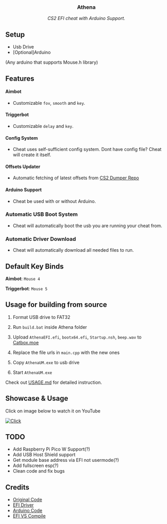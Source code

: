 <p align="center">
    <h3 align="center">Athena</h3>
    <p align="center"><i>CS2 EFI cheat with Arduino Support.</i></p>
</p>

## Setup
- Usb Drive
- [Optional]Arduino

(Any arduino that supports Mouse.h library)

## Features
#### Aimbot
- Customizable `fov`, `smooth` and `key`.
#### Triggerbot
- Customizable `delay` and `key`.
#### Config System
- Cheat uses self-sufficient config system. Dont have config file? Cheat will create it itself.
#### Offsets Updater
- Automatic fetching of latest offsets from [CS2 Dumper Repo](https://github.com/a2x/cs2-dumper/tree/main/output)
#### Arduino Support
- Cheat be used with or without Arduino.
### Automatic USB Boot System
- Cheat will automatically boot the usb you are running your cheat from.
### Automatic Driver Download
- Cheat will automatically download all needed files to run.

## Default Key Binds

 **Aimbot**: `Mouse 4`
 
 **Triggerbot**: `Mouse 5`

## Usage for building from source

1. Format USB drive to FAT32

2. Run `build.bat` inside Athena folder

3. Upload `AthenaEFI.efi`, `bootx64.efi`, `Startup.nsh`, `beep.wav` to [Catbox.moe](https://catbox.moe/)

4. Replace the file urls in `main.cpp` with the new ones

5. Copy `AthenaUM.exe` to usb drive

6. Start `AthenaUM.exe`


Check out [USAGE.md](.github/docs/USAGE.md) for detailed instruction.


## Showcase & Usage
Click on image below to watch it on YouTube

[![Click](https://i3.ytimg.com/vi/_rVH9mMZ--A/hqdefault.jpg)](https://www.youtube.com/watch?v=_rVH9mMZ--A)


## TODO
+ Add Raspberry Pi Pico W Support(?)
+ Add USB Host Shield support
+ Get module base address via EFI not usermode(?)
+ Add fullscreen esp(?)
+ Clean code and fix bugs

## Credits
+ [Original Code](https://github.com/3a1/Calypso)
+ [EFI Driver](https://github.com/TheCruZ/EFI_Driver_Access)
+ [Arduino Code](https://github.com/backpack-0x1337/CyberAim-Valorant/)
+ [EFI VS Compile](https://github.com/pbatard/uefi-simple)
